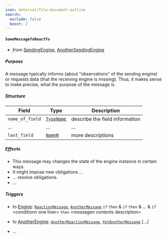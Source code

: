 ```yaml
---
icon: material/file-document-outline
search:
  exclude: false
  boost: 2
---
```


#### `SomeMessageToReactTo`

- _from_ [SendingEngine](#SendingEngine), [AnotherSendingEngine](#AnotherSendingEngine)

##### Purpose

A message typically informs (about "observations" of the sending engine)
or requests data (that the receiving engine is missing).
Thus, it makes sense to make precise, what the purpose of the message is.

##### Structure

| Field           | Type                    | Description                    |
| -----           | ----                    | -----------                    |
| `name_of_field` | [`TypeName`](#TypeLink) | describe the field information |
| ...             | ...                     | ...                            |
| `last_field`    | [`NameN`](#TypeNLink)   | more descriptions              |

##### Effects

- This message may changes the state of the engine instance in certain ways.
- It might impose new obligations ...
- ... resolve obligations.
- …

##### Triggers

- to [Engine](#Engine): [`ReactionMessage`](#ReactionMessage), [`AnotherMessage`](#AnotherMessage)
  `if` <condition1 one liner>
  `then` <message1 contents description>
  &
  `if` <condition2 one liner>
  `then` <message2 contents description>
  &
  ...
  &
  `if` <condition$n$ one liner>
  `then` <message$n$ contents description>

- to [AnotherEngine](#AnotherEngine): [`AnotherReactionMessage`](#AnoterReactionMessage), [`YetAnotherMessage`](#YetAnotherMessage)
  _\[...\]_
- …
